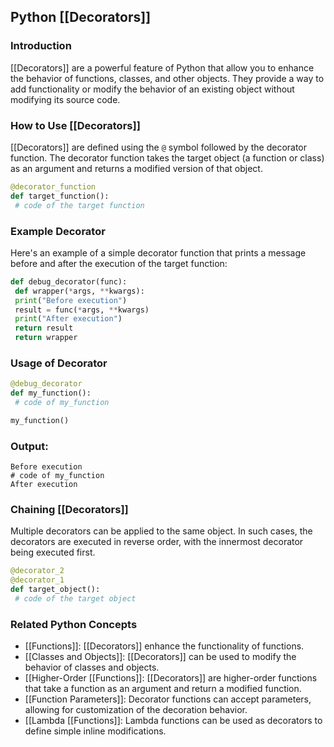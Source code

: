 ## Python [[Decorators]]

### Introduction
 [[Decorators]] are a powerful feature of Python that allow you to enhance the behavior of functions, classes, and other objects. They provide a way to add functionality or modify the behavior of an existing object without modifying its source code.

### How to Use [[Decorators]]
 [[Decorators]] are defined using the `@` symbol followed by the decorator function. The decorator function takes the target object (a function or class) as an argument and returns a modified version of that object.

```python
@decorator_function
def target_function():
 # code of the target function
```

### Example Decorator
Here's an example of a simple decorator function that prints a message before and after the execution of the target function:

```python
def debug_decorator(func):
 def wrapper(*args, **kwargs):
 print("Before execution")
 result = func(*args, **kwargs)
 print("After execution")
 return result
 return wrapper
```

### Usage of Decorator
```python
@debug_decorator
def my_function():
 # code of my_function

my_function()
```

### Output:
```console
Before execution
# code of my_function
After execution
```

### Chaining [[Decorators]]
Multiple decorators can be applied to the same object. In such cases, the decorators are executed in reverse order, with the innermost decorator being executed first.

```python
@decorator_2
@decorator_1
def target_object():
 # code of the target object
```

### Related Python Concepts

- [[Functions]]: [[Decorators]] enhance the functionality of functions.
- [[Classes and Objects]]: [[Decorators]] can be used to modify the behavior of classes and objects.
- [[Higher-Order [[Functions]]: [[Decorators]] are higher-order functions that take a function as an argument and return a modified function.
- [[Function Parameters]]: Decorator functions can accept parameters, allowing for customization of the decoration behavior.
- [[Lambda [[Functions]]: Lambda functions can be used as decorators to define simple inline modifications.